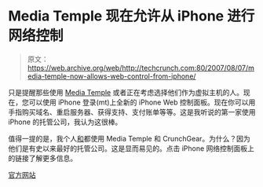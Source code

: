 # Media Temple 现在允许从 iPhone  进行网络控制

> 原文：<https://web.archive.org/web/http://techcrunch.com:80/2007/08/07/media-temple-now-allows-web-control-from-iphone/>

只是提醒那些使用 [Media Temple](https://web.archive.org/web/20150912060411/http://www.mediatemple.net/) 或者正在考虑选择他们作为虚拟主机的人。现在，您可以使用 iPhone 登录(mt)上全新的 iPhone Web 控制面板。现在你可以用手指购买域名、重启服务器、获得支持、支付账单等等。这是我听说的第一家使用 iPhone 的托管公司，我认为这很棒。

值得一提的是，我个人[和](https://web.archive.org/web/20150912060411/http://www.simpleweather.com/)都使用 Media Temple 和 CrunchGear。为什么？因为他们是有史以来最好的托管公司。这是显而易见的。点击 iPhone 网络控制面板上的链接了解更多信息。

[官方网站](https://web.archive.org/web/20150912060411/http://www.mediatemple.net/iphone/)
